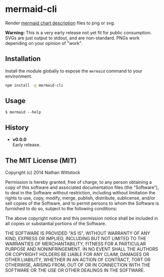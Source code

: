 # mermaid-cli

Render [mermaid chart description][mermaid] files to png or svg.

**Warning:** This is a very early release not yet fit for public consumption.
SVGs are just output to stdout, and are non-standard. PNGs work depending on
your opinion of "work".

## Installation

Install the module globally to expose the `mermaid` command to your environment.

```bash
npm install -g mermaid-cli
```

## Usage

```
$ mermaid --help
```
## History

- **v0.0.0**  
Early release.

[mermaid]: https://github.com/knsv/mermaid/

## The MIT License (MIT)

Copyright (c) 2014 Nathan Wittstock

Permission is hereby granted, free of charge, to any person obtaining a copy of
this software and associated documentation files (the "Software"), to deal in
the Software without restriction, including without limitation the rights to
use, copy, modify, merge, publish, distribute, sublicense, and/or sell copies of
the Software, and to permit persons to whom the Software is furnished to do so,
subject to the following conditions:

The above copyright notice and this permission notice shall be included in all
copies or substantial portions of the Software.

THE SOFTWARE IS PROVIDED "AS IS", WITHOUT WARRANTY OF ANY KIND, EXPRESS OR
IMPLIED, INCLUDING BUT NOT LIMITED TO THE WARRANTIES OF MERCHANTABILITY, FITNESS
FOR A PARTICULAR PURPOSE AND NONINFRINGEMENT. IN NO EVENT SHALL THE AUTHORS OR
COPYRIGHT HOLDERS BE LIABLE FOR ANY CLAIM, DAMAGES OR OTHER LIABILITY, WHETHER
IN AN ACTION OF CONTRACT, TORT OR OTHERWISE, ARISING FROM, OUT OF OR IN
CONNECTION WITH THE SOFTWARE OR THE USE OR OTHER DEALINGS IN THE SOFTWARE.
